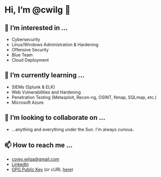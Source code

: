 # Hi, I’m @cwilg 👋 

## 👀 I’m interested in ...
  - Cybersecurity
  - Linux/Windows Administration & Hardening
  - Offensive Security
  - Blue Team
  - Cloud Deployment
## 🌱 I’m currently learning ...
  - SIEMs (Splunk & ELK)
  - Web Vulnerabilities and Hardening
  - Penetration Testing (Metasploit, Recon-ng, OSINT, Nmap, SQLmap, etc.)
  - Microsoft Azure
## 💞️ I’m looking to collaborate on ...
  - ...anything and everything under the Sun. I'm always curious.
## 📫 How to reach me ...
  - [corey.wilga@gmail.com](mailto:corey.wilga@gmail.com)
  - [LinkedIn](https://www.linkedin.com/in/coreywilga/)
  - [GPG Public Key](https://github.com/cwilg/cwilg/blob/main/cwilg_key.pub) (or cURL [here](https://raw.githubusercontent.com/cwilg/cwilg/main/cwilg_key.pub))

<!---
cwilg/cwilg is a ✨ special ✨ repository because its `README.md` (this file) appears on your GitHub profile.
You can click the Preview link to take a look at your changes.
--->
